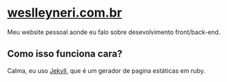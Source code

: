 # [weslleyneri.com.br](http://weslleyneri.com.br)
Meu website pessoal aonde eu falo sobre desevolvimento front/back-end.

## Como isso funciona cara?

Calma, eu uso [Jekyll](http://jekyllrb.com/), que é um gerador de pagina estáticas em ruby.